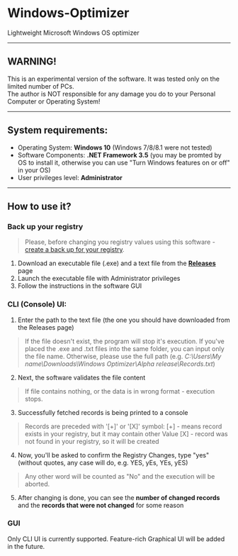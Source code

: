 # Windows-Optimizer
Lightweight Microsoft Windows OS optimizer
__________________________
## WARNING!
This is an experimental version of the software. It was tested only on the limited number of PCs.  
The author is NOT responsible for any damage you do to your Personal Computer or Operating System!
____________________________________
## System requirements:
* Operating System: **Windows 10** (Windows 7/8/8.1 were not tested)
* Software Components: **.NET Framework 3.5** (you may be promted by OS to install it, otherwise you can use "Turn Windows features on or off" in your OS)
* User privileges level: **Administrator**
_______
## How to use it?
### Back up your registry
> Please, before changing you registry values using this software - [create a back up for your registry](https://support.microsoft.com/en-us/help/322756/how-to-back-up-and-restore-the-registry-in-windows).
1. Download an executable file (.exe) and a text file from the **[Releases](https://github.com/EvgenyMosk/Windows-Optimizer/releases)** page
2. Launch the executable file with Administrator privileges
3. Follow the instructions in the software GUI

### CLI (Console) UI:
1. Enter the path to the text file (the one you should have downloaded from the Releases page)
> If the file doesn't exist, the program will stop it's execution.
> If you've placed the .exe and .txt files into the same folder, you can input only the file name.
> Otherwise, please use the full path (e.g. *C:\Users\My name\Downloads\Windows Optimizer\Alpha release\Records.txt*)
2. Next, the software validates the file content
> If file contains nothing, or the data is in wrong format - execution stops.
3. Successfully fetched records is being printed to a console
> Records are preceded with '[+]' or '[X]' symbol:
> [+] - means record exists in your registry, but it may contain other Value
> [X] - record was not found in your registry, so it will be created
4. Now, you'll be asked to confirm the Registry Changes, type "yes" (without quotes, any case will do, e.g. YES, yEs, YEs, yES)
> Any other word will be counted as "No" and the execution will be aborted.
5. After changing is done, you can see the **number of changed records** and the **records that were not changed** for some reason

### GUI
Only CLI UI is currently supported. Feature-rich Graphical UI will be added in the future.

